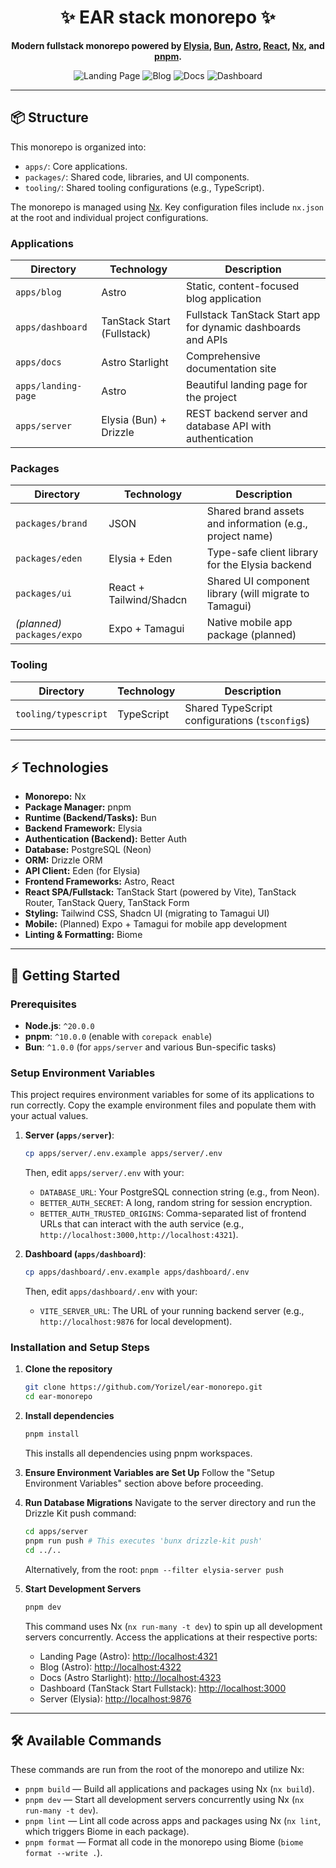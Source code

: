 <!-- README.md -->
<h1 align="center">✨ EAR stack monorepo ✨</h1>

<p align="center">
  <b>Modern fullstack monorepo powered by <a href="https://elysiajs.com/">Elysia</a>, <a href="https://bun.sh/">Bun</a>, <a href="https://astro.build/">Astro</a>, <a href="https://react.dev/">React</a>, <a href="https://nx.dev/">Nx</a>, and <a href="https://pnpm.io/">pnpm</a>.</b>
</p>

<p align="center">
  <a href="https://ear-monorepo-landing-page.vercel.app/" style="text-decoration:none;">
    <img alt="Landing Page" src="https://img.shields.io/badge/Landing%20Page-Visit-blue?style=for-the-badge">
  </a>
  <a href="https://ear-monorepo-blog.vercel.app/" style="text-decoration:none;">
    <img alt="Blog" src="https://img.shields.io/badge/Blog-Visit-green?style=for-the-badge">
  </a>
  <a href="https://ear-monorepo-docs.vercel.app/" style="text-decoration:none;">
    <img alt="Docs" src="https://img.shields.io/badge/Docs-Visit-orange?style=for-the-badge">
  </a>
  <a href="https://ear-monorepo-dashboard.vercel.app/" style="text-decoration:none;">
    <img alt="Dashboard" src="https://img.shields.io/badge/Dashboard-Visit-red?style=for-the-badge">
  </a>
</p>

---

## 📦 Structure

This monorepo is organized into:

-   `apps/`: Core applications.
-   `packages/`: Shared code, libraries, and UI components.
-   `tooling/`: Shared tooling configurations (e.g., TypeScript).

The monorepo is managed using [Nx](https://nx.dev/). Key configuration files include `nx.json` at the root and individual project configurations.

### Applications

| Directory           | Technology                 | Description                                                           |
|---------------------|---------------------------|-----------------------------------------------------------------------|
| `apps/blog`         | Astro                     | Static, content-focused blog application                              |
| `apps/dashboard`    | TanStack Start (Fullstack)| Fullstack TanStack Start app for dynamic dashboards and APIs          |
| `apps/docs`         | Astro Starlight           | Comprehensive documentation site                                      |
| `apps/landing-page` | Astro                     | Beautiful landing page for the project                                |
| `apps/server`       | Elysia (Bun) + Drizzle    | REST backend server and database API with authentication              |

### Packages

| Directory                      | Technology                | Description                                         |
|---------------------------------|--------------------------|-----------------------------------------------------|
| `packages/brand`               | JSON                      | Shared brand assets and information (e.g., project name) |
| `packages/eden`                | Elysia + Eden            | Type-safe client library for the Elysia backend     |
| `packages/ui`                  | React + Tailwind/Shadcn   | Shared UI component library (will migrate to Tamagui)|
| *(planned)* `packages/expo`    | Expo + Tamagui           | Native mobile app package (planned)                 |

### Tooling

| Directory                      | Technology                | Description                                         |
|--------------------------------|---------------------------|-----------------------------------------------------|
| `tooling/typescript`           | TypeScript                | Shared TypeScript configurations (`tsconfig`s)      |

---

## ⚡ Technologies

- **Monorepo:** Nx
- **Package Manager:** pnpm
- **Runtime (Backend/Tasks):** Bun
- **Backend Framework:** Elysia
- **Authentication (Backend):** Better Auth
- **Database:** PostgreSQL (Neon)
- **ORM:** Drizzle ORM
- **API Client:** Eden (for Elysia)
- **Frontend Frameworks:** Astro, React
- **React SPA/Fullstack:** TanStack Start (powered by Vite), TanStack Router, TanStack Query, TanStack Form
- **Styling:** Tailwind CSS, Shadcn UI (migrating to Tamagui UI)
- **Mobile:** (Planned) Expo + Tamagui for mobile app development
- **Linting & Formatting:** Biome

---

## 🚀 Getting Started

### Prerequisites

- **Node.js**: `^20.0.0`
- **pnpm**: `^10.0.0` (enable with `corepack enable`)
- **Bun**: `^1.0.0` (for `apps/server` and various Bun-specific tasks)

### Setup Environment Variables

This project requires environment variables for some of its applications to run correctly. Copy the example environment files and populate them with your actual values.

1.  **Server (`apps/server`)**:
    ```bash
    cp apps/server/.env.example apps/server/.env
    ```
    Then, edit `apps/server/.env` with your:
    *   `DATABASE_URL`: Your PostgreSQL connection string (e.g., from Neon).
    *   `BETTER_AUTH_SECRET`: A long, random string for session encryption.
    *   `BETTER_AUTH_TRUSTED_ORIGINS`: Comma-separated list of frontend URLs that can interact with the auth service (e.g., `http://localhost:3000,http://localhost:4321`).

2.  **Dashboard (`apps/dashboard`)**:
    ```bash
    cp apps/dashboard/.env.example apps/dashboard/.env
    ```
    Then, edit `apps/dashboard/.env` with your:
    *   `VITE_SERVER_URL`: The URL of your running backend server (e.g., `http://localhost:9876` for local development).

### Installation and Setup Steps

1.  **Clone the repository**
    ```bash
    git clone https://github.com/Yorizel/ear-monorepo.git
    cd ear-monorepo
    ```

2.  **Install dependencies**
    ```bash
    pnpm install
    ```
    This installs all dependencies using pnpm workspaces.

3.  **Ensure Environment Variables are Set Up**
    Follow the "Setup Environment Variables" section above before proceeding.

4.  **Run Database Migrations**
    Navigate to the server directory and run the Drizzle Kit push command:
    ```bash
    cd apps/server
    pnpm run push # This executes 'bunx drizzle-kit push'
    cd ../..
    ```
    Alternatively, from the root: `pnpm --filter elysia-server push`

5.  **Start Development Servers**
    ```bash
    pnpm dev
    ```
    This command uses Nx (`nx run-many -t dev`) to spin up all development servers concurrently. Access the applications at their respective ports:

    - Landing Page (Astro): [http://localhost:4321](http://localhost:4321)
    - Blog (Astro): [http://localhost:4322](http://localhost:4322)
    - Docs (Astro Starlight): [http://localhost:4323](http://localhost:4323)
    - Dashboard (TanStack Start Fullstack): [http://localhost:3000](http://localhost:3000)
    - Server (Elysia): [http://localhost:9876](http://localhost:9876)

---

## 🛠️ Available Commands

These commands are run from the root of the monorepo and utilize Nx:

- `pnpm build` — Build all applications and packages using Nx (`nx build`).
- `pnpm dev` — Start all development servers concurrently using Nx (`nx run-many -t dev`).
- `pnpm lint` — Lint all code across apps and packages using Nx (`nx lint`, which triggers Biome in each package).
- `pnpm format` — Format all code in the monorepo using Biome (`biome format --write .`).

